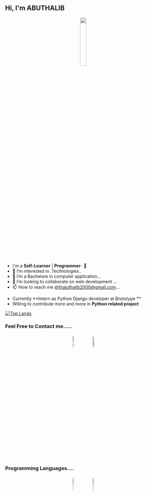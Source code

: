 ## Hi, I'm ABUTHALIB

<p align="center">
<img width="20%" src="https://img.icons8.com/ios-filled/96/000000/programming.png"/>
</p>


- I'm a **Self-Learner** | **Programmer**- 👋 
- 👀 I’m interested in .Technologies..
- 🌱 I’m a Bachelore in computer application...
- 💞️ I’m looking to collaborate on web development ...
- 📫 How to reach me @thaluthalib2000@gmail.com...

<!---
Abuthalib/Abuthalib is a ✨ special ✨ repository because its `README.md` (this file) appears on your GitHub profile.
You can click the Preview link to take a look at your changes.
--->

- Currently **Intern as Python Django developer  at Brototype **
- Willing to contribute more and more in **Python related project**


[![Top Langs](https://github-readme-stats.vercel.app/api/top-langs/?username=Abuthalib)](https://github.com/Abuthalib/github-readme-stats)

### Feel Free to Contact me.....

<p align="center">
	<a href="https://github.com/Abuthalib"><img alt="github" width="10%" style="padding:5px" src="https://img.icons8.com/clouds/100/000000/github.png"/></a>
	<a href="https://www.linkedin.com/in/abu-thalib-47a908211"><img alt="linkedin" width="10%" style="padding:5px" src="https://img.icons8.com/clouds/100/000000/linkedin.png"/></a>
	
</p>

### Programming Languages....

<p align="center">
	<img width="10%" style="padding:5px" src="https://img.icons8.com/color/144/000000/java-coffee-cup-logo.png"/>
	<img width="10%" style="padding:5px" src="https://img.icons8.com/color/144/000000/python.png"/>
	



